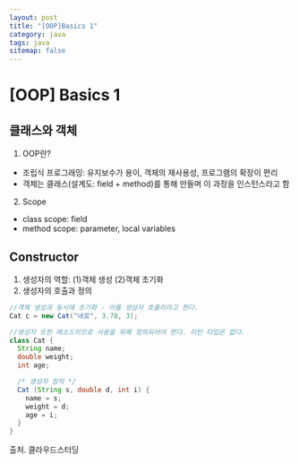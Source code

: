 ```yaml
---
layout: post
title: "[OOP]Basics 1"
category: java
tags: java
sitemap: false
---
```

# [OOP] Basics 1

## 클래스와 객체

1. OOP란?
- 조립식 프로그래밍: 유지보수가 용이, 객체의 재사용성, 프로그램의 확장이 편리
- 객체는 클래스(설계도: field + method)를 통해 만들며 이 과정을 인스턴스라고 함

2. Scope
- class scope: field
- method scope: parameter, local variables

## Constructor

1. 생성자의 역할: (1)객체 생성 (2)객체 초기화
2. 생성자의 호출과 정의

```java
//객체 생성과 동시에 초기화 - 이를 생성자 호출이라고 한다.
Cat c = new Cat("네로", 3.78, 3);

//생성자 또한 메소드이므로 사용을 위해 정의되어야 한다. 리턴 타입은 없다.
class Cat {
  String name;
  double weight;
  int age;

  /* 생성자 정의 */
  Cat (String s, double d, int i) {
    name = s;
    weight = d;
    age = i;
  }
}
```

출처. 클라우드스터딩
